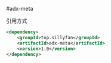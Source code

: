 #adx-meta

引用方式

```xml
<dependency>
    <groupId>top.sillyfan</groupId>
    <artifactId>adx-meta</artifactId>
    <version>1.0</version>
</dependency>

```